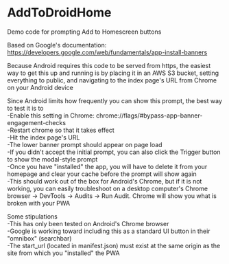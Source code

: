 # AddToDroidHome
Demo code for prompting Add to Homescreen buttons

Based on Google's documentation: https://developers.google.com/web/fundamentals/app-install-banners

Because Android requires this code to be served from https, the easiest way to get this up and running is by placing it in an AWS S3 bucket, setting everything to public, and navigating to the index page's URL from Chrome on your Android device

Since Android limits how frequently you can show this prompt, the best way to test it is to<br />
-Enable this setting in Chrome: chrome://flags/#bypass-app-banner-engagement-checks<br />
-Restart chrome so that it takes effect<br />
-Hit the index page's URL<br />
-The lower banner prompt should appear on page load<br />
-If you didn't accept the initial prompt, you can also click the Trigger button to show the modal-style prompt<br />
-Once you have "installed" the app, you will have to delete it from your homepage and clear your cache before the prompt will show again<br />
-This should work out of the box for Android's Chrome, but if it is not working, you can easily troubleshoot on a desktop computer's Chrome browser -> DevTools -> Audits -> Run Audit. Chrome will show you what is broken with your PWA<br />

Some stipulations<br />
-This has only been tested on Android's Chrome browser<br />
-Google is working toward including this as a standard UI button in their "omnibox" (searchbar)<br />
-The start_url (located in manifest.json) must exist at the same origin as the site from which you "installed" the PWA
